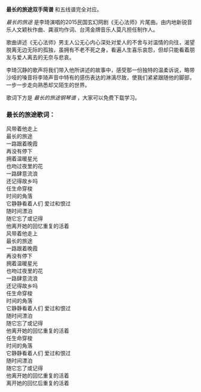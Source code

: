 

**最长的旅途双手简谱** 和五线谱完全对应。

_最长的旅途_ 是李琦演唱的2015民国玄幻网剧《无心法师》片尾曲。由内地新锐音乐人文颖秋作曲、龚淑均作词、台湾金牌音乐人莫凡担任制作人。

歌曲讲述《无心法师》男主人公无心内心深处对爱人的不舍与对温情的向往，渴望脱离无边无际的孤独，虽拥有不老不死之身，看遍人生喜乐哀怨，但却只能看着朋友与爱人离去的无奈与悲哀。

李琦沉静的歌声将我们带入他所讲述的故事中，感受那一份独特的温柔诉说，略带沙哑的嗓音将李琦声音中特有的感伤表达的淋漓尽致，使我们紧紧跟随他的脚部，一步一步走向熟悉却又陌生的世界。

歌词下方是 _最长的旅途钢琴谱_ ，大家可以免费下载学习。

### 最长的旅途歌词：

风带着他走上  
最长的旅途  
一路跟着晚霞  
再没有停下  
拥着温暖星光  
也吻过夜里的花  
一路肆意流浪  
还记得故乡吗  
任生命穿梭  
时间的角落  
它静静看着人们 爱过和恨过  
随时间漂泊  
随它忘了或记得  
他离开她的回忆重复的活着  
风带着他走上  
最长的旅途  
一路跟着晚霞  
再没有停下  
拥着温暖星光  
也吻过夜里的花  
一路肆意流浪  
还记得故乡吗  
任生命穿梭  
时间的角落  
它静静看着人们 爱过和恨过  
随时间漂泊  
随它忘了或记得  
他离开她的回忆重复的活着  
任生命穿梭  
时间的角落  
它静静看着人们 爱过和恨过  
随时间漂泊  
随它忘了或记得  
他离开她的回忆重复的活着  
离开她的回忆后重复的活着

